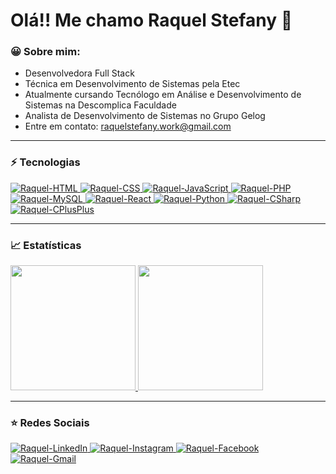 <h1>
    Olá!! Me chamo Raquel Stefany 👋
</h1>

### 😀 Sobre mim:

- Desenvolvedora Full Stack
-  Técnica em Desenvolvimento de Sistemas pela Etec
- Atualmente cursando Tecnólogo em Análise e Desenvolvimento de Sistemas na Descomplica Faculdade
- Analista de Desenvolvimento de Sistemas no Grupo Gelog
- Entre em contato: raquelstefany.work@gmail.com

<hr>

### ⚡ Tecnologias

<a href="https://github.com/RaquelStefany">
    <img src="https://img.shields.io/badge/HTML5-E34F26?style=for-the-badge&logo=html5&logoColor=white" alt="Raquel-HTML"/>        
    <img src="https://img.shields.io/badge/CSS3-1572B6?style=for-the-badge&logo=css3&logoColor=white" alt="Raquel-CSS" />   
    <img src="https://img.shields.io/badge/JavaScript-F7DF1E?style=for-the-badge&logo=javascript&logoColor=black" alt="Raquel-JavaScript" />        
    <img src="https://img.shields.io/badge/PHP-777BB4?style=for-the-badge&logo=php&logoColor=white" alt="Raquel-PHP" />    
    <img src="https://img.shields.io/badge/MySQL-00000F?style=for-the-badge&logo=mysql&logoColor=white" alt="Raquel-MySQL" />
    <img src="https://img.shields.io/badge/React-20232A?style=for-the-badge&logo=react&logoColor=61DAFB" alt="Raquel-React" />
    <img src="https://img.shields.io/badge/Python-ffbc00?style=for-the-badge&logo=python&logoColor=000000" alt="Raquel-Python" />
    <img src="https://img.shields.io/badge/C%23-239120?style=for-the-badge&logo=c-sharp&logoColor=white" alt="Raquel-CSharp" />
    <img src="https://img.shields.io/badge/C%2B%2B-00599C?style=for-the-badge&logo=c%2B%2B&logoColor=white" alt="Raquel-CPlusPlus" />
</a>

<hr>

### 📈 Estatísticas

<a href="https://github.com/RaquelStefany">
    <img height="200em" src="https://github-readme-stats.vercel.app/api/top-langs/?username=RaquelStefany&layout=compact&langs_count=10&theme=github_dark">
    <img height="200em" src="https://github-readme-stats.vercel.app/api?username=RaquelStefany&show_icons=true&theme=github_dark&include_all_commits=true&count_private=true"/>
</a>

<hr>

### ⭐ Redes Sociais

<div>
    <a href="https://www.linkedin.com/in/raquelstefany/" target="_blank">
        <img src="https://img.shields.io/badge/LinkedIn-0077B5?style=for-the-badge&logo=linkedin&logoColor=white" alt="Raquel-LinkedIn"/>
    </a>      
    <a href="https://www.instagram.com/raquelrodriguez013/" target="_blank">
        <img src="https://img.shields.io/badge/Instagram-E4405F?style=for-the-badge&logo=instagram&logoColor=white" alt="Raquel-Instagram"/>
    </a>
    <a href="https://www.facebook.com/raquelstefany.g/" target="_blank">
        <img src="https://img.shields.io/badge/Facebook-1877F2?style=for-the-badge&logo=facebook&logoColor=white" alt="Raquel-Facebook"/>
    </a>         
    <a href="mailto:raquelstefany.work@gmail.com" target="_blank">
        <img src="https://img.shields.io/badge/Gmail-D14836?style=for-the-badge&logo=gmail&logoColor=white" alt="Raquel-Gmail"/>
    </a> 
</div>
